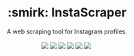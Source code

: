 <h1 align="center"> :smirk: InstaScraper </h2>
<p align="center">
  A web scraping tool for Instagram profiles. <br/> <br/>
  <img src="https://img.shields.io/badge/Platform-Windows-00a2ed.svg" />
  <img src="https://img.shields.io/badge/Version-v0.1beta-brightgreen.svg" />
  <img src="https://img.shields.io/badge/App_Size-2_KB-orange.svg" />
  <img src="https://img.shields.io/badge/Editor-VS_Code-0078d7.svg" />
  <img src="https://img.shields.io/badge/Runtime_Environment-Node.js-68A063.svg" />
  <img src="https://img.shields.io/badge/Library-Puppeteer-0078d7.svg" />
  <img src="" />
</p>
